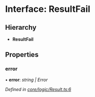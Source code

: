# Interface: ResultFail

## Hierarchy

* **ResultFail**

## Properties

###  error

• **error**: *string | Error*

*Defined in [core/logic/Result.ts:6](https://github.com/AlejandroHerr/homieiot.ts/blob/5b71357/src/core/logic/Result.ts#L6)*
